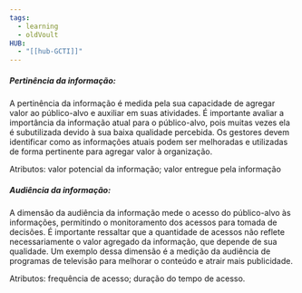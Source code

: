 ```yaml
---
tags:
  - learning
  - oldVoult
HUB:
  - "[[hub-GCTI]]"
---
```

##### Pertinência da informação: 

A pertinência da informação é medida pela sua capacidade de agregar valor ao público-alvo e auxiliar em suas atividades. É importante avaliar a importância da informação atual para o público-alvo, pois muitas vezes ela é subutilizada devido à sua baixa qualidade percebida. Os gestores devem identificar como as informações atuais podem ser melhoradas e utilizadas de forma pertinente para agregar valor à organização.

Atributos: valor potencial da informação; valor entregue pela informação

##### Audiência da informação: 

A dimensão da audiência da informação mede o acesso do público-alvo às informações, permitindo o monitoramento dos acessos para tomada de decisões. É importante ressaltar que a quantidade de acessos não reflete necessariamente o valor agregado da informação, que depende de sua qualidade. Um exemplo dessa dimensão é a medição da audiência de programas de televisão para melhorar o conteúdo e atrair mais publicidade.

Atributos: frequência de acesso; duração do tempo de acesso.